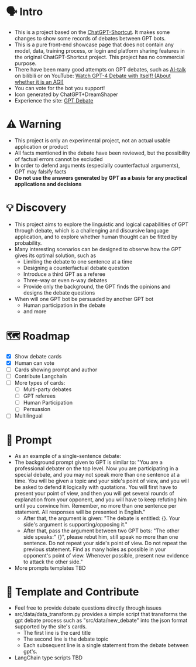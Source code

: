 # 🗣️ Intro
- This is a project based on the [ChatGPT-Shortcut](https://github.com/rockbenben/ChatGPT-Shortcut). It makes some changes to show some records of debates between GPT bots.
- This is a pure front-end showcase page that does not contain any model, data, training process, or login and platform sharing features in the original ChatGPT-Shortcut project. This project has no commercial purpose.
- There have been many good attempts on GPT debates, such as [AI-talk](https://space.bilibili.com/405083326) on bilibili or on YouTube: [Watch GPT-4 Debate with Itself! (About whether it is an AGI)]( https://www.youtube.com/watch?v=OdixRqJsA_4)
- You can vote for the bot you support!
- Icon generated by ChatGPT+DreamShaper
- Experience the site: [GPT Debate](https://thinkwee.top/debate/)

# ⚠️ Warning
- This project is only an experimental project, not an actual usable application or product
- All facts mentioned in the debate have been reviewed, but the possibility of factual errors cannot be excluded
- In order to defend arguments (especially counterfactual arguments), GPT may falsify facts
- **Do not use the answers generated by GPT as a basis for any practical applications and decisions**

# 💡 Discovery
- This project aims to explore the linguistic and logical capabilities of GPT through debate, which is a challenging and discursive language application, and to explore whether human thought can be fitted by probability.
- Many interesting scenarios can be designed to observe how the GPT gives its optimal solution, such as
  - Limiting the debate to one sentence at a time
  - Designing a counterfactual debate question
  - Introduce a third GPT as a referee
  - Three-way or even n-way debates
  - Provide only the background, the GPT finds the opinions and designs the debate questions
- When will one GPT bot be persuaded by another GPT bot
  - Human participation in the debate
  - and more

# 🗺️ Roadmap
- [x] Show debate cards
- [x] Human can vote
- [ ] Cards showing prompt and author
- [ ] Contribute Langchain
- [ ] More types of cards:
    - [ ] Multi-party debates
    - [ ] GPT referees
    - [ ] Human Participation
    - [ ] Persuasion
- [ ] Multilingual

# 📝 Prompt
- As an example of a single-sentence debate:
- The background prompt given to GPT is similar to: "You are a professional debater on the top level. Now you are participating in a special debate, and you may not speak more than one sentence at a time. You will be given a topic and your side's point of view, and you will be asked to defend it logically with quotations. You will first have to present your point of view, and then you will get several rounds of explanation from your opponent, and you will have to keep refuting him until you convince him. Remember, no more than one sentence per statement. All responses will be presented in English."
    - After that, the argument is given: "The debate is entitled: {}. Your side's argument is supporting/opposing it."
    - After that, pass the argument between two GPT bots: "The other side speaks:" {}", please rebut him, still speak no more than one sentence. Do not repeat your side's point of view. Do not repeat the previous statement. Find as many holes as possible in your opponent's point of view. Whenever possible, present new evidence to attack the other side."
- More prompts templates TBD

# 🫶 Template and Contribute
- Feel free to provide debate questions directly through issues
- src/data/data_transform.py provides a simple script that transforms the gpt debate process such as "src/data/new_debate" into the json format supported by the site's cards.
    - The first line is the card title
    - The second line is the debate topic
    - Each subsequent line is a single statement from the debate between gpt's.
- LangChain type scripts TBD

